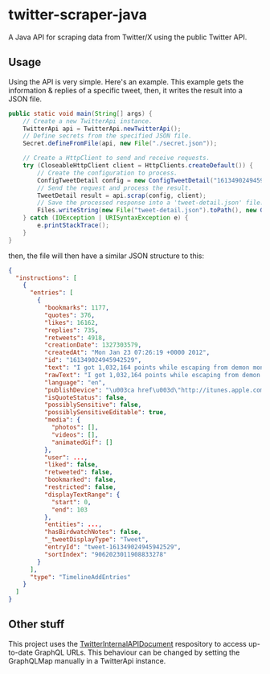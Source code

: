 # twitter-scraper-java
A Java API for scraping data from Twitter/X using the public Twitter API.

## Usage
Using the API is very simple. Here's an example. This example gets the information & replies of a specific tweet,
then, it writes the result into a JSON file.
```java
public static void main(String[] args) {
    // Create a new TwitterApi instance.
    TwitterApi api = TwitterApi.newTwitterApi();
    // Define secrets from the specified JSON file.
    Secret.defineFromFile(api, new File("./secret.json"));

    // Create a HttpClient to send and receive requests.
    try (CloseableHttpClient client = HttpClients.createDefault()) {
        // Create the configuration to process.
        ConfigTweetDetail config = new ConfigTweetDetail("161349024945942529", null);
        // Send the request and process the result.
        TweetDetail result = api.scrap(config, client);
        // Save the processed response into a 'tweet-detail.json' file.
        Files.writeString(new File("tweet-detail.json").toPath(), new Gson().toJson(result));
    } catch (IOException | URISyntaxException e) {
        e.printStackTrace();
    }
}
```
then, the file will then have a similar JSON structure to this:
```json
{
  "instructions": [
    {
      "entries": [
        {
          "bookmarks": 1177,
          "quotes": 376,
          "likes": 16162,
          "replies": 735,
          "retweets": 4918,
          "creationDate": 1327303579,
          "createdAt": "Mon Jan 23 07:26:19 +0000 2012",
          "id": "161349024945942529",
          "text": "I got 1,032,164 points while escaping from demon monkeys in Temple Run. Beat that! http://bit.ly/TempleRunGame",
          "rawText": "I got 1,032,164 points while escaping from demon monkeys in Temple Run. Beat that! http://t.co/bRr0HnMx",
          "language": "en",
          "publishDevice": "\u003ca href\u003d\"http://itunes.apple.com/us/app/temple-run/id420009108?mt\u003d8\u0026uo\u003d6\u0026partnerId\u003d30\u0026siteID\u003dx57HaVmLCLA\" rel\u003d\"nofollow\"\u003eTemple Run\u003c/a\u003e",
          "isQuoteStatus": false,
          "possiblySensitive": false,
          "possiblySensitiveEditable": true,
          "media": {
            "photos": [],
            "videos": [],
            "animatedGif": []
          },
          "user": ...,
          "liked": false,
          "retweeted": false,
          "bookmarked": false,
          "restricted": false,
          "displayTextRange": {
            "start": 0,
            "end": 103
          },
          "entities": ...,
          "hasBirdwatchNotes": false,
          "_tweetDisplayType": "Tweet",
          "entryId": "tweet-161349024945942529",
          "sortIndex": "9062023011908833278"
        }
      ],
      "type": "TimelineAddEntries"
    }
  ]
}
```
## Other stuff
This project uses the [TwitterInternalAPIDocument](https://github.com/fa0311/TwitterInternalAPIDocument) respository to access up-to-date GraphQL URLs. This behaviour can be changed by setting the GraphQLMap manually in a TwitterApi instance.